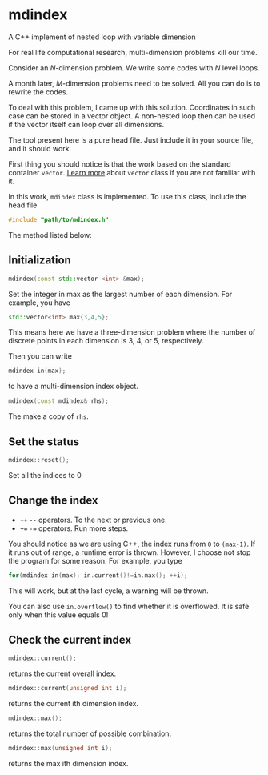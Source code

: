 # mdindex
A C++ implement of nested loop with variable dimension

For real life computational research, 
multi-dimension problems kill our time.

Consider an *N*-dimension problem.
We write some codes with *N* level loops.

A month later, *M*-dimension problems need to be solved.
All you can do is to rewrite the codes.

To deal with this problem, I came up with this solution.
Coordinates in such case can be stored in a vector object.
A non-nested loop then can be used if the vector itself can
loop over all dimensions.

The tool present here is a pure head file.  Just include it in your 
source file, and it should work.

First thing you should notice is that the work based on the standard container `vector`.
[Learn more](https://en.cppreference.com/w/cpp/container/vector) about `vector` class if you are not familiar with it.

In this work, `mdindex` class is implemented.  To use this class, include the head file
```cpp
#include "path/to/mdindex.h"
```
The method listed below:

## Initialization

```cpp
mdindex(const std::vector <int> &max);
```
Set the integer in max as the largest number of each dimension.  For example, you have

```cpp
std::vector<int> max{3,4,5};
```
This means here we have a three-dimension problem where the number of discrete points in each dimension is 3, 4, or 5, respectively.

Then you can write
```cpp
mdindex in(max);
```
to have a multi-dimension index object.

```cpp
mdindex(const mdindex& rhs);
```
The make a copy of `rhs`.

## Set the status
```cpp
mdindex::reset();
```
Set all the indices to 0

## Change the index
+ `++` `--` operators.  To the next or previous one.
+ `+=` `-=` operators.  Run more steps.

You should notice as we are using C++, the index runs from `0` to `(max-1)`.
If it runs out of range, a runtime error is thrown.
However, I choose not stop the program for some reason.
For example, you type
```cpp
for(mdindex in(max); in.current()!=in.max(); ++i);
```
This will work, but at the last cycle, a warning will be thrown.

You can also use `in.overflow()` to find whether it is overflowed.
It is safe only when this value equals 0!



## Check the current index
```cpp
mdindex::current();
```
returns the current overall index.

```cpp
mdindex::current(unsigned int i);
```
returns the current ith dimension index.
```cpp
mdindex::max();
```
returns the total number of possible combination.
```cpp
mdindex::max(unsigned int i);
```
returns the max ith dimension index.








